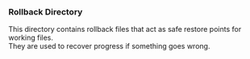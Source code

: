 ### Rollback Directory
This directory contains rollback files that act as safe restore points for working files.  
They are used to recover progress if something goes wrong.
